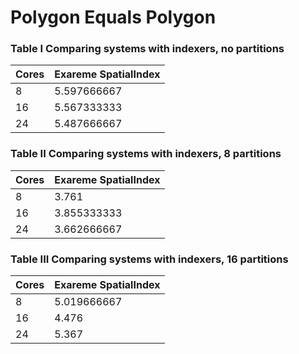 # Polygon Equals Polygon

### Table I Comparing systems with indexers, no partitions
Cores | Exareme SpatialIndex
--- | --- 
8 | 5.597666667
16 | 5.567333333
24 | 5.487666667
          
### Table II Comparing systems with indexers, 8 partitions       
Cores | Exareme SpatialIndex
--- | --- 
8 | 3.761
16 | 3.855333333
24 | 3.662666667
          
### Table III Comparing systems with indexers, 16 partitions       
Cores | Exareme SpatialIndex
--- | --- 
8 | 5.019666667
16 | 4.476
24 | 5.367
